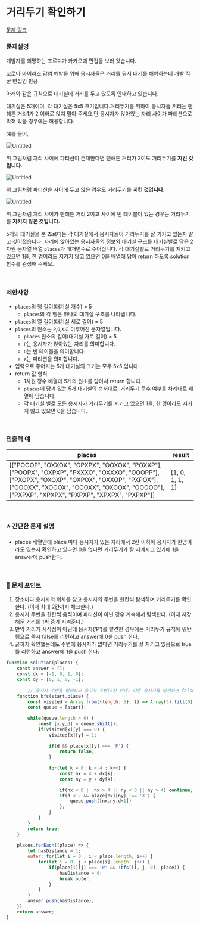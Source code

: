 # 거리두기 확인하기

[문제 링크](https://school.programmers.co.kr/learn/courses/30/lessons/81302#fn1)

### 문제설명

개발자를 희망하는 죠르디가 카카오에 면접을 보러 왔습니다.

코로나 바이러스 감염 예방을 위해 응시자들은 거리를 둬서 대기를 해야하는데 개발 직군 면접인 만큼

아래와 같은 규칙으로 대기실에 거리를 두고 앉도록 안내하고 있습니다.

대기실은 5개이며, 각 대기실은 5x5 크기입니다.거리두기를 위하여 응시자들 끼리는 맨해튼 거리1가 2 이하로 앉지 말아 주세요.단 응시자가 앉아있는 자리 사이가 파티션으로 막혀 있을 경우에는 허용합니다.

예를 들어,

![Untitled](https://prod-files-secure.s3.us-west-2.amazonaws.com/a9602b1c-f3f7-4ce5-b71b-b356a3e336d0/35320caa-44f2-47a7-9fb7-918fb1752442/Untitled.png)

위 그림처럼 자리 사이에 파티션이 존재한다면 맨해튼 거리가 2여도 거리두기를 **지킨 것입니다.**

![Untitled](https://prod-files-secure.s3.us-west-2.amazonaws.com/a9602b1c-f3f7-4ce5-b71b-b356a3e336d0/793a9ba0-28a8-4fc8-a4ff-2be72e31b5e6/Untitled.png)

위 그림처럼 파티션을 사이에 두고 앉은 경우도 거리두기를 **지킨 것입니다.**

![Untitled](https://prod-files-secure.s3.us-west-2.amazonaws.com/a9602b1c-f3f7-4ce5-b71b-b356a3e336d0/aadfd036-4f69-4eba-ae6f-fb9aab1cb32d/Untitled.png)

위 그림처럼 자리 사이가 맨해튼 거리 2이고 사이에 빈 테이블이 있는 경우는 거리두기를 **지키지 않은 것입니다.**

5개의 대기실을 본 죠르디는 각 대기실에서 응시자들이 거리두기를 잘 기키고 있는지 알고 싶어졌습니다. 자리에 앉아있는 응시자들의 정보와 대기실 구조를 대기실별로 담은 2차원 문자열 배열 `places`가 매개변수로 주어집니다. 각 대기실별로 거리두기를 지키고 있으면 1을, 한 명이라도 지키지 않고 있으면 0을 배열에 담아 return 하도록 solution 함수를 완성해 주세요.

<br/>

### 제한사항

- `places`의 행 길이(대기실 개수) = 5
    - `places`의 각 행은 하나의 대기실 구조를 나타냅니다.
- `places`의 열 길이(대기실 세로 길이) = 5
- `places`의 원소는 `P`,`O`,`X`로 이루어진 문자열입니다.
    - `places` 원소의 길이(대기실 가로 길이) = 5
    - `P`는 응시자가 앉아있는 자리를 의미합니다.
    - `O`는 빈 테이블을 의미합니다.
    - `X`는 파티션을 의미합니다.
- 입력으로 주어지는 5개 대기실의 크기는 모두 5x5 입니다.
- return 값 형식
    - 1차원 정수 배열에 5개의 원소를 담아서 return 합니다.
    - `places`에 담겨 있는 5개 대기실의 순서대로, 거리두기 준수 여부를 차례대로 배열에 담습니다.
    - 각 대기실 별로 모든 응시자가 거리두기를 지키고 있으면 1을, 한 명이라도 지키지 않고 있으면 0을 담습니다.

<br/>

### ****입출력 예****

| places | result |
| --- | --- |
| [["POOOP", "OXXOX", "OPXPX", "OOXOX", "POXXP"], ["POOPX", "OXPXP", "PXXXO", "OXXXO", "OOOPP"], ["PXOPX", "OXOXP", "OXPOX", "OXXOP", "PXPOX"], ["OOOXX", "XOOOX", "OOOXX", "OXOOX", "OOOOO"], ["PXPXP", "XPXPX", "PXPXP", "XPXPX", "PXPXP"]] | [1, 0, 1, 1, 1] |

<br/>

### ⭐ 간단한 문제 설명

- places 배열안에 place 마다 응시자가 있는 자리에서 2칸 이하에 응시자가 한명이라도 있는지 확인하고 있다면 0을 없다면 거리두기가 잘 지켜지고 있기에 1을 answer에 push한다.

<br/>

### 📕 문제 포인트

1. 장소마다 응시자의 위치를 찾고 응시자의 주변을 한칸씩 탐색하며 거리두기를 확인한다. (이때 최대 2칸까지 체크한다.)
2. 응시자 주변을 한칸씩 움직이며 파티션이 아닌 경우 계속해서 탐색한다. (이때 저장해둔 거리를 1씩 증가 시켜준다.)
3. 만약 거리가 시작점이 아닌데 응시자(’P’)를 발견한 경우에는 거리두기 규칙에 위반 됨으로 즉시 false를 리턴하고 answer에 0을 push 한다.
4. 끝까지 확인했는데도 주변에 응시자가 없다면 거리두기를 잘 지키고 있음으로 true를 리턴하고 answer에 1을 push 한다.
```javascript
function solution(places) {
    const answer = [];
    const dx = [-1, 0, 1, 0];
    const dy = [0, 1, 0, -1];
    
		// 응시자 주변을 탐색하고 응시자 주변(2칸 이내) 다른 응시자를 발견하면 false를 반환
    function bfs(start,place) {
        const visited = Array.from({length: 5}, () => Array(5).fill(0));
        const queue = [start];
        
        while(queue.length > 0) {
            const [x,y,d] = queue.shift();
            if(visited[x][y] === 0) {
                visited[x][y] = 1;
            
                if(d && place[x][y] === 'P') {
                    return false;
                }
                
                for(let k = 0; k < 4 ; k++) {
                    const nx = x + dx[k];
                    const ny = y + dy[k];

                    if(nx < 0 || nx > 4 || ny < 0 || ny > 4) continue;
                    if(d < 2 && place[nx][ny] !== 'X') {
                        queue.push([nx,ny,d+1])
                    };
                }
            }
        }
        return true;
    }
    
    places.forEach((place) => {
        let hasDistance = 1;
        outer: for(let i = 0 ; i < place.length; i++) {
            for(let j = 0; j < place[i].length; j++) {
                if(place[i][j] === 'P' && !bfs([i, j, 0], place)) {
                    hasDistance = 0;
                    break outer;     
                }
            }
        }
        answer.push(hasDistance);
    })
    return answer;
}
```